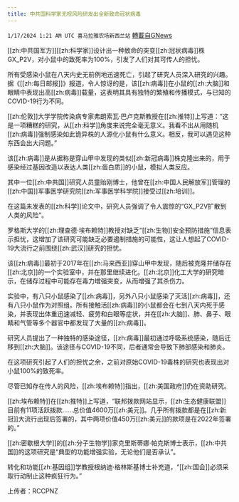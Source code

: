 ```yaml
---
title: 中共国科学家无视风险研发出全新致命冠状病毒
---
```

`1/17/2024 1:21 AM UTC 喜马拉雅农场新西兰站` [轉載自GNews](https://gnews.org/articles/2226411)

  
[[zh:中共国军方]][[zh:科学家]]设计出一种致命的突变[[zh:冠状病毒]]株GX\_P2V，对小鼠中的致死率为100%，引发了人们对其可传人的担忧。

所有受感染小鼠在八天内史无前例地迅速死亡，引起了研究人员深入研究的兴趣。据《[[zh:每日邮报]]》报道，令人惊讶的是，该[[zh:病毒]]在小鼠的[[zh:大脑]]和眼睛中表现出高[[zh:病毒]]载量，这表明其具有独特的繁殖和传播模式，与已知的COVID-19行为不同。

[[zh:伦敦]]大学学院传染病专家弗朗索瓦·巴卢克斯教授在[[zh:推特]]上写道：“这是一项糟糕的研究，从[[zh:科学]]角度来说完全毫无意义。我看不出从用随机[[zh:病毒]]强制感染如此诡异株的人源化小鼠有什么意义。相反，我可以遇见这种东西会出大问题。”

该[[zh:病毒]]是从据称是穿山甲中发现的类似[[zh:新冠病毒]]株克隆出来的，用于感染经过基因改造以表达人类[[zh:蛋白质]]的小鼠，模拟人类反应。

其中一位[[zh:中共国]]研究人员童贻刚博士，他曾在[[zh:中国人民解放军]]管理的[[zh:中国]]军事医学研究院[[zh:军事医学科学院]]接受过[[zh:培训]]。

在这篇未发表的[[zh:科学]]论文中，研究人员强调了令人震惊的“GX\_P2V扩散到人类的风险”。

罗格斯大学的[[zh:理查德·埃布赖特]]教授对缺乏“[[zh:生物]]安全预防措施”信息表示担忧，这增加了该研究可能缺乏必要遏制措施的可能性，这让人想起了COVID-19大流行之前围绕[[zh:武汉]]研究的担忧。

该[[zh:病毒]]最初于2017年在[[zh:马来西亚]]穿山甲中发现，随后被克隆并储存在[[zh:北京]]的一个实验室中，并在那里继续进化。[[zh:北京]]化工大学的研究暗示，在储存过程中可能存在毒力增强突变，从而增强了其杀伤力。

实验中，有八只小鼠感染了[[zh:病毒]]，另外八只小鼠感染了灭活[[zh:病毒]]，还有八只小鼠作为对照组。所有接触活[[zh:病毒]]的小鼠都会在七到八天内死于感染，并表现出体重迅速减轻、疲劳和白眼等症状，并在[[zh:大脑]]、肺、鼻子、眼睛和气管等多个器官中都发现了大量的[[zh:病毒]]。

研究人员提出了一种独特的感染途径，[[zh:病毒]]最初通过呼吸系统感染，随后迁移到[[zh:大脑]]。该途径与COVID-19不同，后者通常会导致下肺部感染和肺炎。

在这项研究引起了人们的担忧之余，之前对原始COVID-19毒株的研究也表现出对小鼠100%的致死率。

尽管已知存在传人的风险，[[zh:埃布赖特]]指出，[[zh:美国政府]]仍在资助研究。

[[zh:埃布赖特]]在[[zh:推特]]上写道，“联邦拨款网站显示，[[zh:生态健康联盟]]目前有11项活跃拨款……总价值4600万[[zh:美元]]。几乎所有拨款都是在[[zh:新冠]]大流行出现后签署的，其中两项价值450万[[zh:美元]]的款项是在2022年签署的。”

[[zh:密歇根大学]]的[[zh:分子生物学]]家克里斯蒂娜·帕克斯博士表示，[[zh:中共国]]的这项研究是“典型的功能增强实验，无论他们是否承认”。

转化和功能[[zh:基因组]]学教授根纳迪·格林斯基博士补充道，“[[zh:国会]]必须采取行动制止这种疯狂行为。”

上传者：RCCPNZ[](https://gnews.org)
